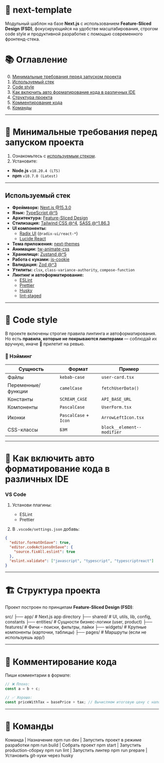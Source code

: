 # 🧩 next-template

Модульный шаблон на базе **Next.js** с использованием **Feature-Sliced Design (FSD)**, фокусирующийся на удобстве масштабирования, строгом code style и продуктивной разработке с помощью современного фронтенд-стека.

# 📚 Оглавление

0. [Минимальные требования перед запуском проекта](#Минимальные-требования-перед-запуском-проекта)
1. [Используемый стек](#Используемый-стек)
2. [Code style](#code-style)
3. [Как включить авто форматирование кода в различных IDE](#как-включить-авто-форматирование-кода-в-различных-ide)
4. [Структура проекта](#структура-проекта)
5. [Комментирование кода](#комментирование-кода)
6. [Команды](#команды)

---

# 🚀 Минимальные требования перед запуском проекта

1. Ознакомьтесь с [используемым стеком](#Используемый-стек).
2. Установите:

- **Node.js** `v18.20.4 (LTS)`
- **npm** `v10.7.0 (Latest)`

---

## Используемый стек

- **Фреймворк:** [Next.js @15.3.0](https://nextjs.org/docs)
- **Язык:** [TypeScript @^5](https://www.typescriptlang.org/docs/)
- **Архитектура:** [Feature-Sliced Design](https://feature-sliced.design/ru)
- **Стилизация:** [Tailwind CSS @^4](https://tailwindcss.com/), [SASS @^1.86.3](https://sass-lang.com/)
- **UI компоненты:**
  - [Radix UI](https://www.radix-ui.com/) (`@radix-ui/react-*`)
  - [Lucide React](https://lucide.dev/)
- **Тема приложения:** [next-themes](https://github.com/pacocoursey/next-themes)
- **Анимации:** [tw-animate-css](https://github.com/ElMehdiLebbar/tw-animate-css)
- **Хранилище:** [Zustand @^5](https://zustand-demo.pmnd.rs/)
- **Работа с куками:** [js-cookie](https://github.com/js-cookie/js-cookie)
- **Валидация:** [Zod @^3](https://zod.dev/)
- **Утилиты:** `clsx`, `class-variance-authority`, `compose-function`
- **Линтинг и автоформатирование:**
  - [ESLint](https://eslint.org/)
  - [Prettier](https://prettier.io/)
  - [Husky](https://typicode.github.io/husky/#/)
  - [lint-staged](https://github.com/okonet/lint-staged)

---

# 🎨 Code style

В проекте включены строгие правила линтинга и автоформатирования.  
Но есть **правила, которые не покрываются линтерами** — соблюдай их вручную, иначе 👀 прилетит на ревью.

### 📁 Нэйминг

| Сущность           | Формат                | Пример                     |
| ------------------ | --------------------- | -------------------------- |
| Файлы              | `kebab-case`          | `user-card.tsx`            |
| Переменные/функции | `camelCase`           | `fetchUserData()`          |
| Константы          | `SCREAM_CASE`         | `API_BASE_URL`             |
| Компоненты         | `PascalCase`          | `UserForm.tsx`             |
| Иконки             | `PascalCase` + `Icon` | `ArrowLeftIcon.tsx`        |
| CSS-классы         | `БЭМ`                 | `block__element--modifier` |

---

# 🧠 Как включить авто форматирование кода в различных IDE

### VS Code

1. Установи плагины:

   - ESLint
   - Prettier

2. В `.vscode/settings.json` добавь:

```json
{
  "editor.formatOnSave": true,
  "editor.codeActionsOnSave": {
    "source.fixAll.eslint": true
  },
  "eslint.validate": ["javascript", "typescript", "typescriptreact"]
}
```

---

# 🏗 Структура проекта

Проект построен по принципам **Feature-Sliced Design (FSD)**:

src/
├── app/ # Next.js app directory
├── shared/ # UI, utils, lib, config, constants
├── entities/ # Сущности бизнес-логики (user, product)
├── features/ # Фичи – поиски, фильтры, лайки
├── widgets/ # Крупные компоненты (карточки, таблицы)
├── pages/ # Маршруты (если не используешь app/)

---

# 💬 Комментирование кода

Пиши комментарии в формате:

```javascript
// ❌ Плохо:
const a = b + c;

// ✅ Хорошо:
const priceWithTax = basePrice + tax; // Вычисляем итоговую цену с налогом
```

---

# 🧾 Команды

Команда | Назначение
npm run dev | Запустить проект в режиме разработки
npm run build | Собрать проект
npm start | Запустить production-сборку
npm run lint | Запустить линтер
npm run prepare | Установить git-хуки через husky
